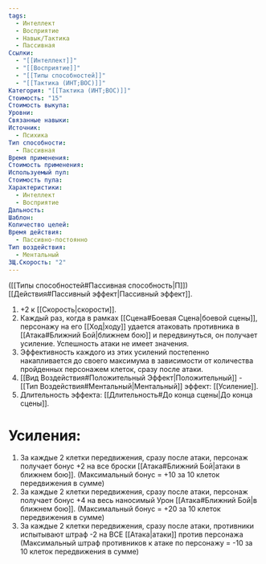 ```yaml
---
tags:
  - Интеллект
  - Восприятие
  - Навык/Тактика
  - Пассивная
Ссылки:
  - "[[Интеллект]]"
  - "[[Восприятие]]"
  - "[[Типы способностей]]"
  - "[[Тактика (ИНТ;ВОС)]]"
Категория: "[[Тактика (ИНТ;ВОС)]]"
Стоимость: "15"
Стоимость выкупа:
Уровни:
Связанные навыки:
Источник:
  - Психика
Тип способности:
  - Пассивная
Время применения:
Стоимость применения:
Используемый пул:
Стоимость пула:
Характеристики:
  - Интеллект
  - Восприятие
Дальность:
Шаблон:
Количество целей:
Время действия:
  - Пассивно-постоянно
Тип воздействия:
  - Ментальный
ЗЩ.Скорость: "2"
---
```

([[Типы способностей#Пассивная способность|П]]) [[Действия#Пассивный эффект|Пассивный эффект]]. 

1. +2 к [[Скорость|скорости]].
2. Каждый раз, когда в рамках [[Сцена#Боевая Сцена|боевой сцены]], персонажу на его [[Ход|ходу]] удается атаковать противника в [[Атака#Ближний Бой|ближнем бою]] и передвинуться, он получает усиление. Успешность атаки не имеет значения. 
3. Эффективность каждого из этих усилений постепенно накапливается до своего максимума в зависимости от количества пройденных персонажем клеток, сразу после атаки. 
4. [[Вид Воздействия#Положительный Эффект|Положительный]] - [[Тип Воздействия#Ментальный|Ментальный]] эффект: [[Усиление]].
5. Длительность эффекта: [[Длительность#До конца сцены|До конца сцены]]. 

# Усиления:

1. За каждые 2 клетки передвижения, сразу после атаки, персонаж получает бонус +2 на все броски [[Атака#Ближний Бой|атаки в ближнем бою]]. (Максимальный бонус = +10 за 10 клеток передвижения в сумме)
2. За каждые 2 клетки передвижения, сразу после атаки, персонаж получает бонус +4 на весь наносимый Урон [[Атака#Ближний Бой|в ближнем бою]]. (Максимальный бонус = +20 за 10 клеток передвижения в сумме)
3. За каждые 2 клетки передвижения, сразу после атаки, противники испытывают штраф -2 на ВСЕ [[Атака|атаки]] против персонажа (Максимальный штраф противников к атаке по персонажу = -10 за 10 клеток передвижения в сумме)

